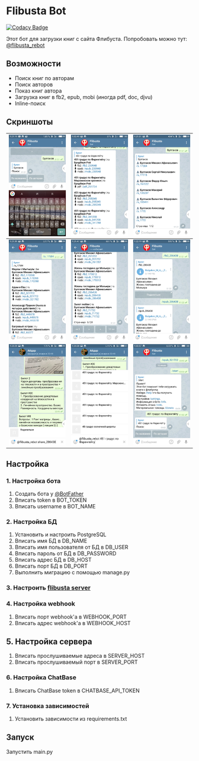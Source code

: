 # Flibusta Bot

[![Codacy Badge](https://api.codacy.com/project/badge/Grade/c33982edf5b9454aa4b11720b4b2bd37)](https://www.codacy.com/app/Kurbezz/flibusta_bot?utm_source=github.com&utm_medium=referral&utm_content=Kurbezz/flibusta_bot&utm_campaign=badger)

Этот бот для загрузки книг с сайта Флибуста.
Попробовать можно тут: [@flibusta_rebot](https://www.t.me/flibusta_rebot)

## Возможности
* Поиск книг по авторам
* Поиск авторов
* Показ книг автора
* Загрузка книг в fb2, epub, mobi (иногда pdf, doc, djvu)
* Inline-поиск

## Скриншоты

![](/pics/screenshot_1.jpg) | ![](/pics/screenshot_2.jpg) | ![](/pics/screenshot_3.jpg)
-|-|-
![](/pics/screenshot_4.jpg) | ![](/pics/screenshot_5.jpg) | ![](/pics/screenshot_6.jpg)
![](/pics/screenshot_7.jpg) | ![](/pics/screenshot_9.jpg) | ![](/pics/screenshot_10.jpg)

## Настройка
### 1. Настройка бота
1. Создать бота у [@BotFather](https://www.t.me/BotFather)
2.  Вписать token в BOT_TOKEN
3. Вписать username в BOT_NAME
### 2. Настройка БД
1. Установить и настроить PostgreSQL
2. Вписать имя БД в DB_NAME
3. Вписать имя пользователя от БД в DB_USER
4. Вписать пароль от БД в DB_PASSWORD
5. Вписать адрес БД в DB_HOST
6. Вписать порт БД в DB_PORT
7. Выполнить миграцию с помощью manage.py
### 3. Настроить [flibusta server](https://github.com/Kurbezz/flibusta_server)
### 4. Настройка webhook
1. Вписать порт webhook'a в WEBHOOK_PORT
2. Вписать адрес webhook'a в WEBHOOK_HOST
## 5. Настройка сервера
1. Вписать прослушиваемые адреса в SERVER_HOST
2. Вписать прослушиваемый порт в SERVER_PORT
### 6. Настройка ChatBase 
1. Вписать ChatBase token в CHATBASE_API_TOKEN
### 7. Установка зависимостей
1. Установить зависимости из requirements.txt
## Запуск
Запустить main.py

